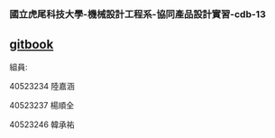 # 

### 國立虎尾科技大學-機械設計工程系-協同產品設計實習-cdb-13

## [gitbook](https://s40523237.gitbooks.io/2018cdb-no-13/content/)

組員:

40523234 陸嘉涵

40523237 楊順全

40523246 韓承祐


